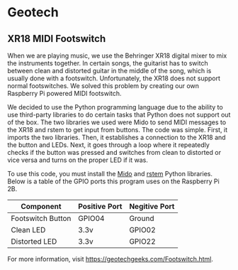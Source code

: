# Geotech
## XR18 MIDI Footswitch
When we are playing music, we use the Behringer XR18 digital mixer to mix the instruments together. In certain songs, the guitarist has to switch between clean and distorted guitar in the middle of the song, which is usually done with a footswitch. Unfortunately, the XR18 does not support normal footswitches. We solved this problem by creating our own Raspberry Pi powered MIDI footswitch.

We decided to use the Python programming language due to the ability to use third-party libraries to do certain tasks that Python does not support out of the box. The two libraries we used were Mido to send MIDI messages to the XR18 and rstem to get input from buttons. The code was simple. First, it imports the two libraries. Then, it establishes a connection to the XR18 and the button and LEDs. Next, it goes through a loop where it repeatedly checks if the button was pressed and switches from clean to distorted or vice versa and turns on the proper LED if it was.

To use this code, you must install the [Mido](https://github.com/olemb/mido/) and [rstem](https://github.com/readysetstem/readysetstem-api) Python libraries. Below is a table of the GPIO ports this program uses on the Raspberry Pi 2B.

| Component | Positive Port | Negitive Port |
| --- | --- | --- |
| Footswitch Button | GPIO04 | Ground |
| Clean LED | 3.3v | GPIO02 |
| Distorted LED | 3.3v | GPIO22 |

For more information, visit https://geotechgeeks.com/Footswitch.html.
